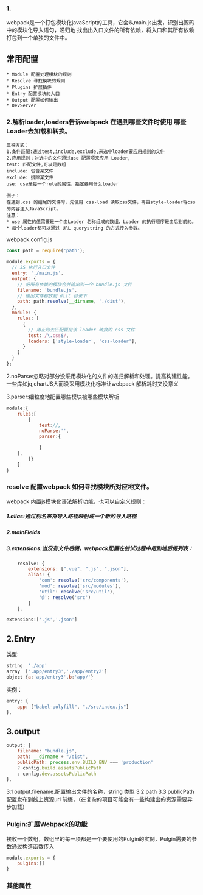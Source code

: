 
### 1.
webpack是一个打包模块化javaScript的工具，它会从main.js出发，识别出源码中的模块化导入语句，递归地
找出出入口文件的所有依赖，将入口和其所有依赖打包到一个单独的文件中。

## 常用配置
```
* Module 配置处理模块的规则
* Resolve 寻找模块的规则
* Plugins 扩展插件
* Entry 配置模块的入口
* Output 配置如何输出
* DevServer

```

### 2.解析loader,loaders告诉webpack 在遇到哪些文件时使用 哪些Loader去加载和转换。
```
三种方式：
1.条件匹配:通过test,include,exclude,来选中loader要应用规则的文件
2.应用规则：对选中的文件通过use 配置项来应用 Loader,
test: 匹配文件,可以是数组
include: 包含某文件
exclude: 排除某文件
use: use是每一个rule的属性，指定要用什么loader

例子：
在遇到.css 的结尾的文件时，先使用 css-load 读取css文件，再由style-loader将css的内容注入JavaScript。
注意：
* use 属性的值需要是一个由Loader 名称组成的数组，Loader 的执行顺序是由后到前的。
* 每个loader都可以通过 URL querystring 的方式传入参数。
```
webpack.config.js
```js
const path = require('path');

module.exports = {
  // JS 执行入口文件
  entry: './main.js',
  output: {
    // 把所有依赖的模块合并输出到一个 bundle.js 文件
    filename: 'bundle.js',
    // 输出文件都放到 dist 目录下
    path: path.resolve(__dirname, './dist'),
  },
  module: {
    rules: [
      {
        // 用正则去匹配要用该 loader 转换的 css 文件
        test: /\.css$/,
        loaders: ['style-loader', 'css-loader'],
      }
    ]
  }
};
```

2.noParse:忽略对部分没采用模块化的文件的递归解析和处理。提高构建性能。
一些库如jq,chartJS大而没采用模块化标准让webpack 解析耗时又没意义

3.parser:细粒度地配置哪些模块被哪些模块解析
```js
module:{
	rules:[
		{
			test://,
			noParse:'',
			parser:{

			}
	},
		{}
	]
}
```


### resolve 配置webpack 如何寻找模块所对应地文件。
webpack 内置js模块化语法解析功能，也可以自定义规则：
##### 1.alias:通过别名来将导入路径映射成一个新的导入路径
##### 2.mainFields
##### 3.extensions:当没有文件后缀，webpack配置在尝试过程中用到地后缀列表：
```js
    resolve: {
        extensions: [".vue", ".js", ".json"],
        alias: {
            'com': resolve('src/components'),
            'mod': resolve('src/modules'),
            'util': resolve('src/util'),
	        '@': resolve('src')
        }
    },
```
```js
extensions:['.js','.json']
```
## 2.Entry
类型:
```js
string  './app'
array  ['.app/entry3','./app/entry2']
object {a:'app/entry3',b:'app/'}
```
实例：
```js
entry: {
    app: ["babel-polyfill", "./src/index.js"]
},
```
## 3.output
```js
output: {
    filename: "bundle.js",
    path: __dirname + "/dist",
    publicPath: process.env.BUILD_ENV === 'production'
    ? config.build.assetsPublicPath
    : config.dev.assetsPublicPath
},
```
3.1 output.filename.配置输出文件的名称，string 类型
3.2 path
3.3 publicPath 配置发布到线上资源url 前缀，（在复杂的项目可能会有一些构建出的资源需要异步加载）


### Pulgin:扩展Webpack的功能
接收一个数组，数组里的每一项都是一个要使用的Pulgin的实例，Pulgin需要的参数通过构造函数传入
```js
module.exports = {
	pulgins:[]
}
```

### 其他属性
